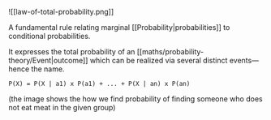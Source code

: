 ![[law-of-total-probability.png]]

A fundamental rule relating marginal [[Probability|probabilities]] to conditional probabilities.

It expresses the total probability of an [[maths/probability-theory/Event|outcome]] which can be realized via several distinct events—hence the name.

`P(X) = P(X | a1) x P(a1) + ... + P(X | an) x P(an) `

(the image shows the how we find probability of finding someone who does not eat meat in the given group)